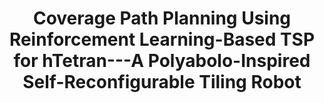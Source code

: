 ---
title: Coverage Path Planning Using Reinforcement Learning-Based TSP for hTetran---A Polyabolo-Inspired Self-Reconfigurable Tiling Robot
authors: Anh Vu Le, Veerajagadheswar Prabakaran, Phone Thiha Kyaw, Rajesh Elara Mohan, Nguyen Huu Khanh Nhan
venue: Sensors
year: 2021
cover_image: /assets/img/publications/hTetran.png
link: https://www.mdpi.com/1424-8220/21/8/2577
---